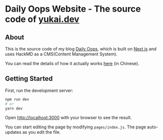 # Daily Oops Website - The source code of [yukai.dev](https://yukai.dev)

## About

This is the source code of my blog [Daily Oops](https://yukai.dev), which is built on [Next.js](https://nextjs.org) and uses HackMD as a CMS(Content Management System).

You can read the details of how it actually works [here](https://yukai.dev/blog/2021/05/16/hackmd-as-cms-blog-feat-next-js) (in Chinese).

## Getting Started

First, run the development server:

```bash
npm run dev
# or
yarn dev
```

Open [http://localhost:3000](http://localhost:3000) with your browser to see the result.

You can start editing the page by modifying `pages/index.js`. The page auto-updates as you edit the file.

